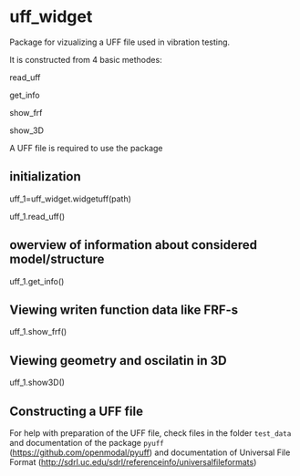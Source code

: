 # uff_widget
Package for vizualizing a UFF file used in vibration testing.

It is constructed from 4 basic methodes:

read_uff

get_info

show_frf

show_3D

A UFF file is required to use the package

## initialization
uff_1=uff_widget.widgetuff(path)

uff_1.read_uff()

## owerview of information about considered model/structure
uff_1.get_info()

## Viewing writen function data like FRF-s
uff_1.show_frf()

## Viewing geometry and oscilatin in 3D
uff_1.show3D()

## Constructing a UFF file
For help with preparation of the UFF file, check files in the folder `test_data` and
documentation of the package `pyuff` (https://github.com/openmodal/pyuff) and
documentation of Universal File Format (http://sdrl.uc.edu/sdrl/referenceinfo/universalfileformats)
